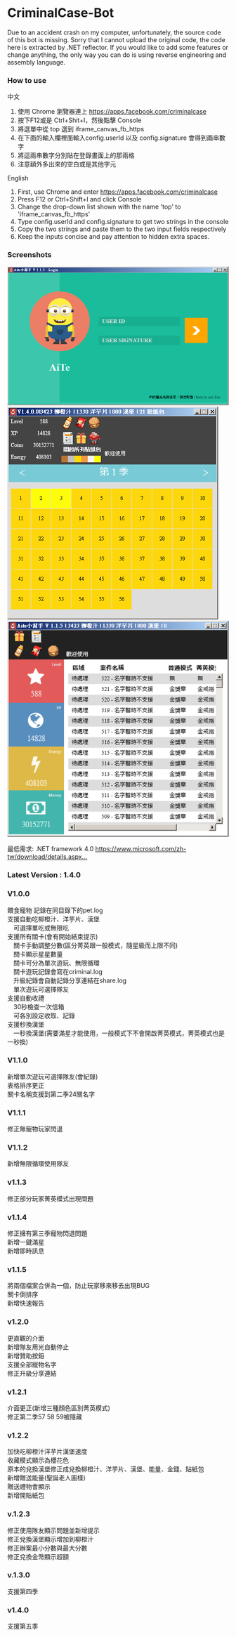 # CriminalCase-Bot

Due to an accident crash on my computer, unfortunately, the source code of this bot is missing.
Sorry that I cannot upload the original code, the code here is extracted by .NET reflector.
If you would like to add some features or change anything, the only way you can do is using reverse engineering and assembly language.

### How to use
中文  
1. 使用 Chrome 瀏覽器連上 https://apps.facebook.com/criminalcase  
2. 按下F12或是 Ctrl+Shit+I，然後點擊 Console  
3. 將選單中從 top 選到 iframe_canvas_fb_https  
4. 在下面的輸入欄裡面輸入config.userId 以及 config.signature 會得到兩串數字  
5. 將這兩串數字分別貼在登錄畫面上的那兩格  
6. 注意額外多出來的空白或是其他字元  
  
English
1. First, use Chrome and enter https://apps.facebook.com/criminalcase  
2. Press F12 or Ctrl+Shift+I and click Console  
3. Change the drop-down list shown with the name 'top' to 'iframe_canvas_fb_https'  
4. Type config.userId and config.signature to get two strings in the console  
5. Copy the two strings and paste them to the two input fields respectively  
6. Keep the inputs concise and pay attention to hidden extra spaces.  

### Screenshots
![](https://github.com/KuoAiTe/CriminalCase_AiteBot/blob/master/Screenshot/1.png)  
![](https://github.com/KuoAiTe/CriminalCase_AiteBot/blob/master/Screenshot/2.png)  
![](https://github.com/KuoAiTe/CriminalCase_AiteBot/blob/master/Screenshot/3.png)  

最低需求: .NET framework 4.0 
https://www.microsoft.com/zh-tw/download/details.aspx…

### Latest Version : 1.4.0

### V1.0.0
餵食寵物
  記錄在同目錄下的pet.log  
支援自動吃柳橙汁、洋芋片、漢堡  
　可選擇單吃或無限吃  
支援所有關卡(會有開始結束提示)  
　關卡手動調整分數(區分菁英跟一般模式，隨星級而上限不同)  
　關卡顯示星星數量  
　關卡可分為單次遊玩、無限循環  
　關卡遊玩記錄會寫在criminal.log  
　升級紀錄會自動記錄分享連結在share.log  
　單次遊玩可選擇隊友  
支援自動收禮  
　30秒檢查一次信箱  
　可各別設定收取、記錄  
支援秒換漢堡  
　一秒換漢堡(需要滿星才能使用，一般模式下不會開啟菁英模式，菁英模式也是一秒換)  
### V1.1.0  
新增單次遊玩可選擇隊友(會紀錄)  
表格排序更正  
關卡名稱支援到第二季24關名字  
### V1.1.1
修正無寵物玩家閃退  
### V1.1.2
新增無限循環使用隊友  
### v1.1.3
修正部分玩家菁英模式出現問題  
### v1.1.4
修正擁有第三季寵物閃退問題  
新增一鍵滿星  
新增即時訊息  
### v1.1.5
將兩個檔案合併為一個，防止玩家移來移去出現BUG  
關卡倒排序  
新增快速報告  
### v1.2.0
更直觀的介面  
新增隊友用光自動停止  
新增贊助按鈕  
支援全部寵物名字  
修正升級分享連結  
### v1.2.1
介面更正(新增三種顏色區別菁英模式)  
修正第二季57 58 59被隱藏  
### v1.2.2
加快吃柳橙汁洋芋片漢堡速度  
收藏模式顯示為櫻花色  
原本的兌換漢堡修正成兌換柳橙汁、洋芋片、漢堡、能量、金錢、貼紙包  
新增贈送能量(聖誕老人圖樣)  
贈送禮物會顯示  
新增開貼紙包  
### v.1.2.3
修正使用隊友顯示問題並新增提示  
修正兌換漢堡顯示增加到柳橙汁  
修正辦案最小分數與最大分數  
修正兌換金幣顯示超額  
### v.1.3.0
支援第四季  
### v1.4.0
支援第五季  
